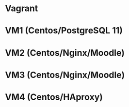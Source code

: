 # Vagrant
# VM1 (Centos/PostgreSQL 11)
# VM2 (Centos/Nginx/Moodle)
# VM3 (Centos/Nginx/Moodle)
# VM4 (Centos/HAproxy)
